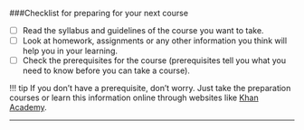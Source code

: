 ###Checklist for preparing for your next course
 
* [ ] Read the syllabus and guidelines of the course you want to take.
* [ ] Look at homework, assignments or any other information you think will help you in your learning.
* [ ] Check the prerequisites for the course (prerequisites tell you what you need to know before you can take a course).

!!! tip
	If you don’t have a prerequisite, don’t worry. Just take the preparation courses or learn this information online through websites like [Khan Academy](https://www.khanacademy.org/).

****

